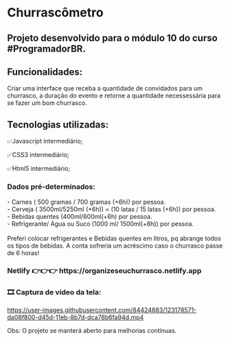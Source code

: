# Churrascômetro


## Projeto desenvolvido para o módulo 10 do curso #ProgramadorBR.

<h2>Funcionalidades:</h2>
Criar uma interface que receba a quantidade de convidados para um churrasco, a duração do evento e retorne a quantidade necessessária para se fazer um bom churrasco.

<h2>Tecnologias utilizadas:</h2>

<p>✅Javascript intermediário;</p> 
<p>✅CSS3 intermediário;</p>   
<p>✅Html5 intermediário;</p> 

<h3>Dados pré-determinados:</h3>
- Carnes ( 500 gramas / 700 gramas (+6h)) por pessoa.<br>
- Cerveja ( 3500ml/5250ml (+6h)) = (10 latas / 15 latas (+6h)) por pessoa. <br>
- Bebidas quentes (400ml/600ml(+6h) por pessoa. <br>
- Refrigerante/ Água ou Suco  (1000 ml/ 1500ml(+6h)) por pessoa.<br><br>
Preferi colocar refrigerantes e Bebidas quentes em litros, pq abrange todos os tipos de bebidas.
A conta sofreria um acréscimo caso o churrasco passe de 6 horas!

<h3>Netlify
👉👉👉 https://organizeseuchurrasco.netlify.app </h3>

<h3>🎞 Captura de vídeo da tela:</h3>






https://user-images.githubusercontent.com/84424883/123178571-da08f800-d45d-11eb-8b7d-dca78b6fa94d.mp4






Obs: O projeto se manterá aberto para melhorias contínuas.

